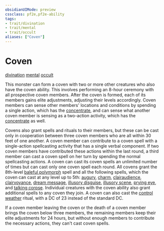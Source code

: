 ```yaml
---
obsidianUIMode: preview
cssclass: pf2e,pf2e-ability
tags:
- trait/divination
- trait/mental
- trait/occult
aliases: ["Coven"]
---
```

# Coven
[divination](../traits/divination.md)  [mental](../traits/mental.md)  [occult](../traits/occult.md)  

This monster can form a coven with two or more other creatures who also have the coven ability. This involves performing an 8-hour ceremony with all prospective coven members. After the coven is formed, each of its members gains elite adjustments, adjusting their levels accordingly. Coven members can sense other members' locations and conditions by spending a single action, which has the [concentrate](../traits/concentrate.md), and can sense what another coven member is sensing as a two-action activity, which has the [concentrate](../traits/concentrate.md) as well.

Covens also grant spells and rituals to their members, but these can be cast only in cooperation between three coven members who are all within 30 feet of one another. A coven member can contribute to a coven spell with a single-action spellcasting activity that has a single verbal component. If two coven members have contributed these actions within the last round, a third member can cast a coven spell on her turn by spending the normal spellcasting actions. A coven can cast its coven spells an unlimited number of times but can cast only one coven spell each round. All covens grant the 8th-level [baleful polymorph](../../Compendium/spells/baleful-polymorph.md) spell and all the following spells, which the coven can cast at any level up to 5th: [augury](../../Compendium/spells/augury.md), [charm](../../Compendium/spells/charm.md), [clairaudience](../../Compendium/spells/clairaudience.md), [clairvoyance](../../Compendium/spells/clairvoyance.md), [dream message](../../Compendium/spells/dream-message.md), [illusory disguise](../../Compendium/spells/illusory-disguise.md), [illusory scene](../../Compendium/spells/illusory-scene.md), [prying eye](../../Compendium/spells/prying-eye.md), and [talking corpse](../../Compendium/spells/talking-corpse.md). Individual creatures with the coven ability also grant additional spells to any coven they join. A coven can also cast the [control weather](../../Compendium/spells/rituals/control-weather.md) ritual, with a DC of 23 instead of the standard DC.

If a coven member leaving the coven or the death of a coven member brings the coven below three members, the remaining members keep their elite adjustments for 24 hours, but without enough members to contribute the necessary actions, they can't cast coven spells.
